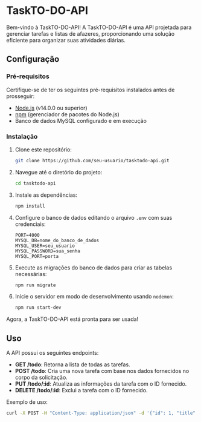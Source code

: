# TaskTO-DO-API

Bem-vindo à TaskTO-DO-API! A TaskTO-DO-API é uma API projetada para gerenciar tarefas e listas de afazeres, proporcionando uma solução eficiente para organizar suas atividades diárias.

## Configuração

### Pré-requisitos

Certifique-se de ter os seguintes pré-requisitos instalados antes de prosseguir:

- [Node.js](https://nodejs.org/) (v14.0.0 ou superior)
- [npm](https://www.npmjs.com/) (gerenciador de pacotes do Node.js)
- Banco de dados MySQL configurado e em execução

### Instalação

1. Clone este repositório:

    ```bash
    git clone https://github.com/seu-usuario/tasktodo-api.git
    ```

2. Navegue até o diretório do projeto:

    ```bash
    cd tasktodo-api
    ```

3. Instale as dependências:

    ```bash
    npm install
    ```

4. Configure o banco de dados editando o arquivo `.env` com suas credenciais:

    ```env
    PORT=4000
    MYSQL_DB=nome_do_banco_de_dados
    MYSQL_USER=seu_usuario
    MYSQL_PASSWORD=sua_senha
    MYSQL_PORT=porta
    ```

5. Execute as migrações do banco de dados para criar as tabelas necessárias:

    ```bash
    npm run migrate
    ```

6. Inicie o servidor em modo de desenvolvimento usando `nodemon`:

    ```bash
    npm run start-dev
    ```

Agora, a TaskTO-DO-API está pronta para ser usada!

## Uso

A API possui os seguintes endpoints:

- **GET /todo**: Retorna a lista de todas as tarefas.
- **POST /todo**: Cria uma nova tarefa com base nos dados fornecidos no corpo da solicitação.
- **PUT /todo/:id**: Atualiza as informações da tarefa com o ID fornecido.
- **DELETE /todo/:id**: Exclui a tarefa com o ID fornecido.

Exemplo de uso:

```bash
curl -X POST -H "Content-Type: application/json" -d '{"id": 1, "title": "Completar Projeto", "done": "false"}' http://localhost:4000/todo
